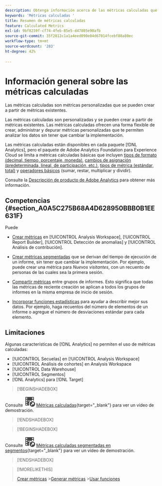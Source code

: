 ```yaml
---
description: Obtenga información acerca de las métricas calculadas que puede crear a partir de métricas existentes.
keywords: 'Métricas calculadas '
title: Resumen de métricas calculadas
feature: Calculated Metrics
exl-id: 9bf8239f-cf74-4feb-85e5-d47805e90afb
source-git-commit: 35f2812c1a1a4eed090e04d67014fcebf88a80ec
workflow-type: tm+mt
source-wordcount: '283'
ht-degree: 42%

---
```


# Información general sobre las métricas calculadas

Las métricas calculadas son métricas personalizadas que se pueden crear a partir de métricas existentes.

Las métricas calculadas son personalizadas y se pueden crear a partir de métricas existentes. Las métricas calculadas ofrecen una forma flexible de crear, administrar y depurar métricas personalizadas que te permiten analizar los datos sin tener que cambiar la implementación.

Las métricas calculadas están disponibles en cada paquete [!DNL Analytics], pero el paquete de Adobe Analytics Foundation para Experience Cloud se limita a métricas calculadas básicas que incluyen [tipos de formato (decimal, tiempo, porcentaje, moneda)](/help/components/c-calcmetrics/c-workflow/cm-workflow/c-build-metrics/cm-build-metrics.md), [cambios de asignación (predeterminada, lineal, de participación, etc.)](/help/components/c-calcmetrics/c-workflow/cm-workflow/c-build-metrics/m-metric-type-alloc.md), [tipos de métrica (estándar, total)](/help/components/c-calcmetrics/c-workflow/cm-workflow/c-build-metrics/m-metric-type-alloc.md) y [operadores básicos](c-workflow/cm-workflow/c-build-metrics/cm-build-metrics.md#operators) (sumar, restar, multiplicar y dividir).


Consulte la [Descripción de producto de Adobe Analytics](https://helpx.adobe.com/es/legal/product-descriptions/adobe-analytics.html) para obtener más información.

<!--
Here is a comparison of calculated metrics and advanced calculated metrics capabilities: 

| [Format types (decimal, time, percent, currency)](/help/components/c-calcmetrics/c-workflow/cm-workflow/c-build-metrics/cm-build-metrics.md)  | ![CheckmarkCircle](/help/assets/icons/CheckmarkCircle.svg)  | ![CheckmarkCircle](/help/assets/icons/CheckmarkCircle.svg)  |
| [Attribution changes (default, linear, participation, etc.)](/help/components/c-calcmetrics/c-workflow/cm-workflow/c-build-metrics/m-metric-type-alloc.md)  | ![CheckmarkCircle](/help/assets/icons/CheckmarkCircle.svg)  | ![CheckmarkCircle](/help/assets/icons/CheckmarkCircle.svg)  |
| [Metric types (standard, total)](/help/components/c-calcmetrics/c-workflow/cm-workflow/c-build-metrics/m-metric-type-alloc.md)  | ![CheckmarkCircle](/help/assets/icons/CheckmarkCircle.svg)  | ![CheckmarkCircle](/help/assets/icons/CheckmarkCircle.svg)  |
|  Basic operators (add, subtract, multiply, divide)  | ![CheckmarkCircle](/help/assets/icons/CheckmarkCircle.svg)  | ![CheckmarkCircle](/help/assets/icons/CheckmarkCircle.svg)  |
| [Apply segments](/help/components/c-calcmetrics/c-workflow/cm-workflow/c-build-metrics/metrics-with-segments.md)  | ![StopCircle](/help/assets/icons/StopCircle.svg)  | Yes  |
| [Basic functions (count, abs value, mean, etc)](/help/components/c-calcmetrics/cm-reference/cm-functions.md)  | No  | Yes  |
| [Advanced functions (regression, if/then, t-score, etc)](/help/components/c-calcmetrics/cm-reference/cm-adv-functions.md)  | No  | Yes  |

-->

## Competencias {#section_A0A5C275B68A4D628950BBB0B1EE631F}

Puede

* [Crear métricas](/help/components/c-calcmetrics/c-workflow/cm-workflow/cm-workflow.md) en [!UICONTROL Analysis Workspace], [!UICONTROL Report Builder], [!UICONTROL Detección de anomalías] y [!UICONTROL Análisis de contribución].
* [Crear métricas segmentadas](/help/components/c-calcmetrics/c-workflow/cm-workflow/c-build-metrics/metrics-with-segments.md) que se derivan del tiempo de ejecución de un informe, sin tener que cambiar la implementación. Por ejemplo, puede crear una métrica para *Nuevos visitantes*, con un recuento de personas de las cuales sea la primera sesión.

* [Compartir métricas](/help/components/c-calcmetrics/c-workflow/cm-workflow/cm-sharing.md) entre grupos de informes. Esto significa que todas las métricas de reciente creación se aplican a todos los grupos de informes en la misma empresa de inicio de sesión.

* [Incorporar funciones estadísticas](/help/components/c-calcmetrics/cm-reference/cm-adv-functions.md) para ayudar a describir mejor sus datos. Por ejemplo, haga recuentos del número de elementos de un informe o agregue el número de desviaciones estándar para cada elemento.

## Limitaciones

Algunas características de [!DNL Analytics] no permiten el uso de métricas calculadas:

* [!UICONTROL Secuelas] en [!UICONTROL Analysis Workspace]
* [!UICONTROL Análisis de cohortes] en Analysis Workspace
* [!UICONTROL Data Warehouse]
* [!UICONTROL Segmentos]
* [!DNL Analytics] para [!DNL Target]


>[!BEGINSHADEBOX]

Consulte ![VideoCheckedOut](/help/assets/icons/VideoCheckedOut.svg) [Métricas calculadas](https://video.tv.adobe.com/v/37936?quality=12&learn=on&captions=spa){target="_blank"} para ver un vídeo de demostración.

>[!ENDSHADEBOX]

>[!BEGINSHADEBOX]

Consulte ![VideoCheckedOut](/help/assets/icons/VideoCheckedOut.svg) [Métricas calculadas segmentadas en segmentos](https://video.tv.adobe.com/v/37935?quality=12&learn=on&captions=spa){target="_blank"} para ver un vídeo de demostración.

>[!ENDSHADEBOX]

<!--

Here is a short overview of the [!UICONTROL Calculated metrics] tools: 

|Tool|Capabilities|
|--- |--- |
| [Calculated metric builder](c-workflow/cm-workflow/c-build-metrics/cm-build-metrics.md)| The capabilities are: <ul><li>Create calculated and advanced calculated metrics using advancmd allocation models.</li><li>Add segments inline to metric formulas</li><li>Compare segments in the same report. For example, compare local visitors vs. international visitors.</li><li>Use statistical functions</li><li>Provide detailed metric descriptions (show what it does, where to use it, where NOT to use it)</li><li>Copy definitions into new metrics</li><li>Provide an inline metric preview</li><li>Set metric polarity, which indicates whether it's good or bad if a given custom event (metric) goes up</li><li>Tag metrics</li></ul>|
|Calculated Metric Manager|<ul><li>Share metrics with others</li<li>Approve and curate metrics</li><li>Organize (tag) your metrics so people can find them</li><li>Delete metrics</li><li>Rename metrics</li></ul>|
|Metric Selector rail|Lets you search for and add/apply metrics to the report. You can also change the  sort order (options are: alphabetical, recommended, frequently used, recently used.) In addition, you can filter on Report Suites to show only metrics created in a specific report suite.  To access this Metric Selector, click the Metrics icon  to the left of a report. |
|API for Calculated Metrics|Part of the Adobe Analytics 2.0 API set.|

-->

>[!MORELIKETHIS]
>
>[Crear métricas](/help/components/c-calcmetrics/c-workflow/cm-workflow/cm-workflow.md)
>&#x200B;>[Generar métricas](/help/components/c-calcmetrics/c-workflow/cm-workflow/c-build-metrics/cm-build-metrics.md)
>&#x200B;>[Usar funciones](/help/components/c-calcmetrics/c-workflow/cm-workflow/c-build-metrics/cm-using-functions.md)
>

